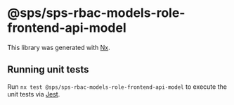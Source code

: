 # @sps/sps-rbac-models-role-frontend-api-model

This library was generated with [Nx](https://nx.dev).

## Running unit tests

Run `nx test @sps/sps-rbac-models-role-frontend-api-model` to execute the unit tests via [Jest](https://jestjs.io).
